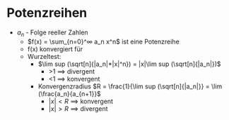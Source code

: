# Potenzreihen
+ $a_n$ - Folge reeller Zahlen
	+ $f(x) = \sum_{n=0}^∞ a_n x^n$ ist eine Potenzreihe
	+ f(x) konvergiert für
	+ Wurzeltest:
		+ $\lim sup (\sqrt[n]{|a_n|*|x|^n}) = |x|\lim sup (\sqrt[n]{|a_n|})$
			+ \>1 ==> divergent
			+ <1 ==> konvergent
		+ Konvergenzradius $R = \frac{1}{\lim sup (\sqrt[n]{|a_n|}} = \lim (\frac{a_n}{a_{n+1}}$
			+ $|x| < R$ ==> konvergent
			+ $|x| > R$ ==> divergent
